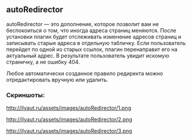 ## autoRedirector

autoRedirector — это дополнение, которое позволит вам не беспокоиться о том, что иногда адреса страниц меняются. После установки плагин будет отслеживать изменение адресов страниц и записывать старые адреса в отдельную табличку. Если пользователь перейдет по одной из старых ссылок, плагин перенаправит его на актуальный адрес. В результате пользователь увидит искомую страничку, а не ошибку 404.

Любое автоматически созданное правило редиректа можно отредактировать вручную или удалить.

### Скриншоты:

http://ilyaut.ru/assets/images/autoRedirector/1.png

http://ilyaut.ru/assets/images/autoRedirector/2.png

http://ilyaut.ru/assets/images/autoRedirector/3.png
